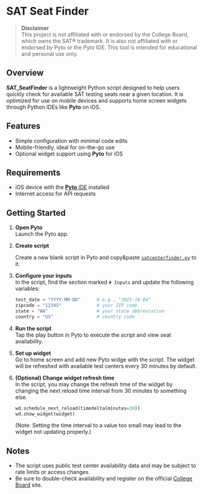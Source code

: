 # SAT Seat Finder

> **Disclaimer**  
> This project is not affiliated with or endorsed by the College Board, which owns the SAT® trademark. It is also not affiliated with or endorsed by Pyto or the Pyto IDE. This tool is intended for educational and personal use only.

## Overview

**SAT_SeatFinder** is a lightweight Python script designed to help users quickly check for available SAT testing seats near a given location. It is optimized for use on mobile devices and supports home screen widgets through Python IDEs like **Pyto** on iOS.

## Features

- Simple configuration with minimal code edits  
- Mobile-friendly, ideal for on-the-go use  
- Optional widget support using **Pyto** for iOS  

## Requirements

- iOS device with the [**Pyto** IDE](https://pyto.app) installed  
- Internet access for API requests  

## Getting Started

1. **Open Pyto**  
   Launch the Pyto app.

1. **Create script**  

   Create a new blank script in Pyto and copy&paste [`satcenterfinder.py`](./satcenterfinder.py) to it. 

1. **Configure your inputs**  
   In the script, find the section marked `# Inputs` and update the following variables:
   ```python
   test_date = "YYYY-MM-DD"      # e.g., "2025-10-04"
   zipcode = "12345"             # your ZIP code
   state = "WA"                  # your state abbreviation
   country = "US"                # country code
   ```

1. **Run the script**  
   Tap the play button in Pyto to execute the script and view seat availability.

1. **Set up widget**  
   Go to home screen and add new Pyto widge with the script. The widget will be refreshed with available test centers every 30 minutes by default.

1. **(Optional) Change widget refresh time**   
   In the script, you may change the refresh time of the widget by changing the next reload time interval from 30 minutes to something else. 
   ```python
   wd.schedule_next_reload(timedelta(minutes=30))
   wd.show_widget(widget)
   ```
   (Note: Setting the time interval to a value too small may lead to the widget not updating properly.)
## Notes

- The script uses public test center availability data and may be subject to rate limits or access changes.
- Be sure to double-check availability and register on the official [College Board](https://satsuite.collegeboard.org/sat) site.
